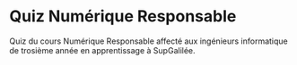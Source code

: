 # Quiz Numérique Responsable

Quiz du cours Numérique Responsable affecté aux ingénieurs informatique de trosième année en apprentissage à SupGalilée.
